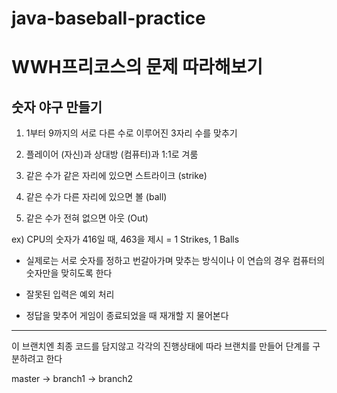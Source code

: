 # java-baseball-practice
# WWH프리코스의 문제 따라해보기


## 숫자 야구 만들기


1. 1부터 9까지의 서로 다른 수로 이루어진 3자리 수를 맞추기

2. 플레이어 (자신)과 상대방 (컴퓨터)과 1:1로 겨룸

3. 같은 수가 같은 자리에 있으면 스트라이크 (strike)

4. 같은 수가 다른 자리에 있으면 볼 (ball)

5. 같은 수가 전혀 없으면 아웃 (Out)

ex) CPU의 숫자가 416일 때, 463을 제시 = 1 Strikes, 1 Balls

- 실제로는 서로 숫자를 정하고 번갈아가며 맞추는 방식이나 
이 연습의 경우 컴퓨터의 숫자만을 맞히도록 한다

- 잘못된 입력은 예외 처리

- 정답을 맞추어 게임이 종료되었을 때 재개할 지 물어본다
---
이 브랜치엔 최종 코드를 담지않고 
각각의 진행상태에 따라 브랜치를 만들어 단계를 구분하려고 한다

master -> branch1 -> branch2
